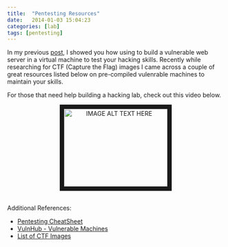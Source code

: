 ```yaml
---
title:  "Pentesting Resources"
date:   2014-01-03 15:04:23
categories: [lab]
tags: [pentesting]
---
```

In my previous [post](https://ashbyca.github.io/2013/webgoat-lab/), I showed you how using to build a vulnerable web server in a virtual machine to test your hacking skills.  Recently while researching for CTF (Capture the Flag) images I came across a couple of great resources listed below on pre-compiled vulenrable machines to maintain your skills.

For those that need help building a hacking lab, check out this video below.<br>

<center><a href="http://www.youtube.com/watch?feature=player_embedded&v=uKqqatLvdco
" target="_blank"><img src="http://img.youtube.com/vi/uKqqatLvdco/0.jpg" 
alt="IMAGE ALT TEXT HERE" width="240" height="180" border="10" /></a></center><br>

Additional References:
* [Pentesting CheatSheet](https://highon.coffee/blog/penetration-testing-tools-cheat-sheet)
* [VulnHub - Vulnerable Machines](https://www.vulnhub.com/resources/)
* [List of CTF Images](http://www.amanhardikar.com/mindmaps/PracticeUrls.html)

